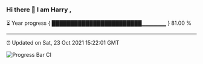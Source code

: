 ### Hi there 👋 I am Harry , 

⏳ Year progress { ████████████████████████▁▁▁▁▁▁ } 81.00 %

---

⏰ Updated on Sat, 23 Oct 2021 15:22:01 GMT

![Progress Bar CI](https://github.com/duykhang68/duykhang68/workflows/Progress%20Bar%20CI/badge.svg)
